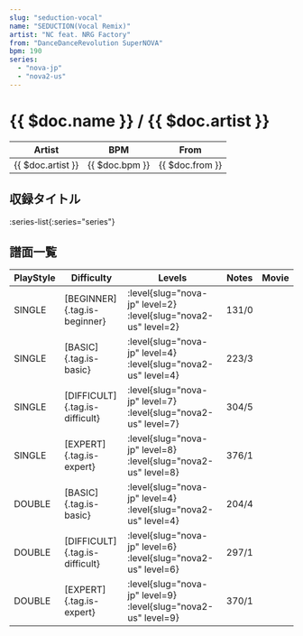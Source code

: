 ```yaml
---
slug: "seduction-vocal"
name: "SEDUCTION(Vocal Remix)"
artist: "NC feat. NRG Factory"
from: "DanceDanceRevolution SuperNOVA"
bpm: 190
series:
  - "nova-jp"
  - "nova2-us"
---
```


# {{ $doc.name }} / {{ $doc.artist }}

|Artist|BPM|From|
|------|---|----|
|{{ $doc.artist }}|{{ $doc.bpm }}|{{ $doc.from }}|

## 収録タイトル

:series-list{:series="series"}

## 譜面一覧

|PlayStyle|Difficulty|Levels|Notes|Movie|
|---------|----------|------|-----|-----|
|SINGLE|[BEGINNER]{.tag.is-beginner}|<div class="field is-grouped is-grouped-multiline">:level{slug="nova-jp" level=2} :level{slug="nova2-us" level=2}</div>|131/0||
|SINGLE|[BASIC]{.tag.is-basic}|<div class="field is-grouped is-grouped-multiline">:level{slug="nova-jp" level=4} :level{slug="nova2-us" level=4}</div>|223/3||
|SINGLE|[DIFFICULT]{.tag.is-difficult}|<div class="field is-grouped is-grouped-multiline">:level{slug="nova-jp" level=7} :level{slug="nova2-us" level=7}</div>|304/5||
|SINGLE|[EXPERT]{.tag.is-expert}|<div class="field is-grouped is-grouped-multiline">:level{slug="nova-jp" level=8} :level{slug="nova2-us" level=8}</div>|376/1||
|DOUBLE|[BASIC]{.tag.is-basic}|<div class="field is-grouped is-grouped-multiline">:level{slug="nova-jp" level=4} :level{slug="nova2-us" level=4}</div>|204/4||
|DOUBLE|[DIFFICULT]{.tag.is-difficult}|<div class="field is-grouped is-grouped-multiline">:level{slug="nova-jp" level=6} :level{slug="nova2-us" level=6}</div>|297/1||
|DOUBLE|[EXPERT]{.tag.is-expert}|<div class="field is-grouped is-grouped-multiline">:level{slug="nova-jp" level=9} :level{slug="nova2-us" level=9}</div>|370/1||
